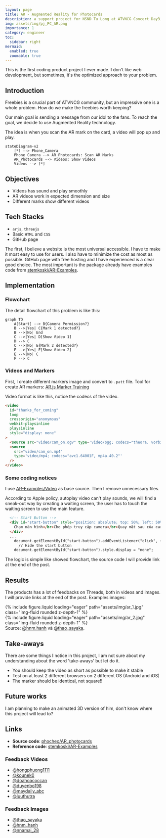 ```yaml
---
layout: page
title: AR - Augmented Reality for Photocards
description: a support project for NSND Tu Long at ATVNCG Concert Day3, 4 with Augmented Reality technology
img: assets/img/pj_PC_AR.png
importance: 1
category: engineer
toc:
  sidebar: right
mermaid:
  enabled: true
  zoomable: true
---
```


This is the first coding product project I ever made. I don't like web development, but sometimes, it's the optimized approach to your problem.

## Introduction

Freebies is a crucial part of ATVNCG community, but an impressive one is a whole problem. How do we make the freebies worth keeping?

Our main goal is sending a message from our idol to the fans. To reach the goal, we decide to use Augmented Reality technology.

The idea is when you scan the AR mark on the card, a video will pop up and play.

```mermaid
stateDiagram-v2
    [*] --> Phone_Camera
    Phone_Camera --> AR_Photocards: Scan AR Marks
    AR_Photocards --> Videos: Show Videos
    Videos --> [*]
```

## Objectives

- Videos has sound and play smoothly
- AR videos work in expected dimension and size
- Different marks show different videos

## Tech Stacks

- `arjs`, `threejs`
- Basic `HTML` and `CSS`
- GitHub page

The first, I believe a website is the most universal accessible. I have to make it most easy to use for users. I also have to minimize the cost as most as possible. GitHub page with free hosting and I have experienced is a clear good choice. The most important is the package already have examples code from [stemkoski/AR-Examples](https://stemkoski.github.io/AR-Examples/).

## Implementation

### Flowchart

The detail flowchart of this problem is like this:

```mermaid
graph TD
    A[Start] --> B{Camera Permission?}
    B -->|Yes| C{Mark 1 detected?}
    B -->|No| End
    C -->|Yes| D[Show Video 1]
    D --> C
    C -->|No| E{Mark 2 detected?}
    E -->|Yes| F[Show Video 2]
    E -->|No| C
    F --> C
```

### Videos and Markers

First, I create different markers image and convert to `.patt` file. Tool for create AR markers: [AR.js Marker Training](https://jeromeetienne.github.io/AR.js/three.js/examples/marker-training/examples/generator.html)

Video format is like this, notice the codecs of the video.

```html
<video
  id="thanks_for_coming"
  loop
  crossorigin="anonymous"
  webkit-playsinline
  playsinline
  style="display: none"
>
  <source src="video/cam_on.ogv" type='video/ogg; codecs="theora, vorbis"' />
  <source
    src="video/cam_on.mp4"
    type='video/mp4; codecs="avc1.64001F, mp4a.40.2"'
  />
</video>
```

### Some coding notices

I use [AR-Examples/Video](https://github.com/stemkoski/AR-Examples/blob/master/video.html) as base source. Then I remove unnecessary files.

According to Apple policy, autoplay video can't play sounds, we will find a sneak-out way by creating a waiting screen, the user has to touch the waiting screen to use the main feature.

```html
  <!-- Start Button -->
  <div id="start-button" style="position: absolute; top: 50%; left: 50%; transform: translate(-50%, -50%); padding: 10px; background: #fff; cursor: pointer; font-size: 15px">
    Chạm màn hình</br>Cho phép truy cập camera</br>Quay mặt sau của card</br>Và cùng khui sít rịt với 2212 Phố Chèo
  </div>
  ...
    document.getElementById("start-button").addEventListener("click", () => {
      // Hide the start button
    document.getElementById("start-button").style.display = "none";
```

The logic is simple like showed flowchart, the source code I will provide link at the end of the post.

## Results

The products has a lot of feedbacks on Threads, both in videos and images. I will provide links at the end of the post. Examples images:

<div class="row mt-3">
    <div class="col-sm mt-3 mt-md-0">
        {% include figure.liquid loading="eager" path="assets/img/ar_1.jpg" class="img-fluid rounded z-depth-1" %}
    </div>
    <div class="col-sm mt-3 mt-md-0">
        {% include figure.liquid loading="eager" path="assets/img/ar_2.jpg" class="img-fluid rounded z-depth-1" %}
    </div>
</div>
<div class="caption">
    Source: <a href= "https://www.threads.com/@hnm.hanh/post/DIGqJ_bTsUj?xmt=AQF0Aq88IVr3TfHBbdaUONr6HAYN6cvL4CoOV_9ecp3kww">@hnm.hanh</a> và <a href= "https://www.threads.com/@thao_sayaka/post/DIOXDfSSF-u?xmt=AQF0Aq88IVr3TfHBbdaUONr6HAYN6cvL4CoOV_9ecp3kww">@thao_sayaka</a>.
</div>

## Take-aways

There are some things I notice in this project, I am not sure about my understanding about the word 'take-aways' but let do it.

- You should keep the video as short as possible to make it stable
- Test on at least 2 different browsers on 2 different OS (Android and iOS)
- The marker should be identical, not square!!

## Future works

I am planning to make an animated 3D version of him, don't know where this project will lead to?

## Links

- **Source code**: [phocheo/AR_photocards](https://github.com/phocheo/AR/tree/master)
- **Reference code**: [stemkoski/AR-Examples](https://stemkoski.github.io/AR-Examples/)

### Feedback Videos

- [@hongphuong1111](https://www.threads.com/@hongphuong1111/post/DID_fslyygN?xmt=AQF0DMywJ7LJQkAzdu-RLNDl81PKlfpIEisKo555_OTtnw)
- [@kounek0](https://www.threads.com/@kou_nek0/post/DIDyLHVPJar?xmt=AQF0DMywJ7LJQkAzdu-RLNDl81PKlfpIEisKo555_OTtnw)
- [@doahoacoccan](https://www.threads.com/@doahoacoccan/post/DIBhNAwvZdU?xmt=AQF0DMywJ7LJQkAzdu-RLNDl81PKlfpIEisKo555_OTtnw)
- [@duyenbo198](https://www.threads.com/@duyenbo198/post/DIAiDrDzhu2?xmt=AQF0DMywJ7LJQkAzdu-RLNDl81PKlfpIEisKo555_OTtnw)
- [@maydaily_abc](https://www.threads.com/@maydaily_abc/post/DH-0QJYJI6t?xmt=AQF0DMywJ7LJQkAzdu-RLNDl81PKlfpIEisKo555_OTtnw)
- [@luuthutra](https://www.threads.com/@luuthutra/post/DHqgVakzrSs?xmt=AQF0DMywJ7LJQkAzdu-RLNDl81PKlfpIEisKo555_OTtnw)

### Feedback Images

- [@thao_sayaka](https://www.threads.com/@thao_sayaka/post/DIOXDfSSF-u?xmt=AQF0DMywJ7LJQkAzdu-RLNDl81PKlfpIEisKo555_OTtnw)
- [@hnm_hanh](https://www.threads.com/@hnm.hanh/post/DIGqJ_bTsUj?xmt=AQF0DMywJ7LJQkAzdu-RLNDl81PKlfpIEisKo555_OTtnw)
- [@nnamai_28](https://www.threads.com/@nnamai_28/post/DHnwMfahckA?xmt=AQF0DMywJ7LJQkAzdu-RLNDl81PKlfpIEisKo555_OTtnw)
